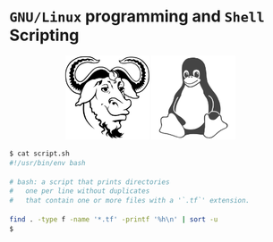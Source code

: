 # `GNU/Linux` programming and `Shell` Scripting


<div align="center">
 <img src="./0x05-processes_and_signals/gnu_linux/gnu.svg" width="150" height="150" />
 <img src="./0x05-processes_and_signals/gnu_linux/linux.svg" width="150" height="150" />
</div>


```bash
$ cat script.sh
#!/usr/bin/env bash

# bash: a script that prints directories
# 	one per line without duplicates
# 	that contain one or more files with a '`.tf`' extension.

find . -type f -name '*.tf' -printf '%h\n' | sort -u
$
```